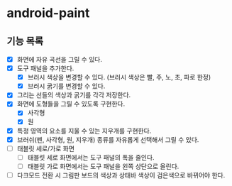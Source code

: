 # android-paint

## 기능 목록
- [x] 화면에 자유 곡선을 그릴 수 있다.
- [x] 도구 패널을 추가한다.
  - [x] 브러시 색상을 변경할 수 있다. (브러시 색상은 빨, 주, 노, 초, 파로 한정)
  - [x] 브러시 굵기를 변경할 수 있다.
- [x] 그리는 선들의 색상과 굵기를 각각 저장한다.
- [x] 화면에 도형들을 그릴 수 있도록 구현한다.
  - [x] 사각형
  - [x] 원
- [x] 특정 영역의 요소를 지울 수 있는 지우개를 구현한다.
- [x] 브러쉬(펜, 사각형, 원, 지우개) 종류를 자유롭게 선택해서 그릴 수 있다.
- [ ] 태블릿 세로/가로 화면
  - [ ] 태블릿 세로 화면에서는 도구 패널의 폭을 줄인다.
  - [ ] 태블릿 가로 화면에서는 도구 패널을 왼쪽 상단으로 올린다.
- [ ] 다크모드 전환 시 그림판 보드의 색상과 상태바 색상이 검은색으로 바뀌어야 한다.
